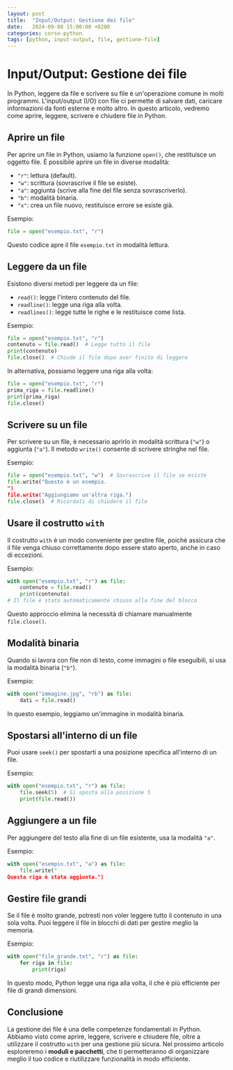 ```yaml
---
layout: post
title:  "Input/Output: Gestione dei file"
date:   2024-09-08 15:00:00 +0200
categories: corso-python
tags: [python, input-output, file, gestione-file]
---
```


# Input/Output: Gestione dei file

In Python, leggere da file e scrivere su file è un'operazione comune in molti programmi. L'input/output (I/O) con file ci permette di salvare dati, caricare informazioni da fonti esterne e molto altro. In questo articolo, vedremo come aprire, leggere, scrivere e chiudere file in Python.

## Aprire un file

Per aprire un file in Python, usiamo la funzione `open()`, che restituisce un oggetto file. È possibile aprire un file in diverse modalità:

- `"r"`: lettura (default).
- `"w"`: scrittura (sovrascrive il file se esiste).
- `"a"`: aggiunta (scrive alla fine del file senza sovrascriverlo).
- `"b"`: modalità binaria.
- `"x"`: crea un file nuovo, restituisce errore se esiste già.

Esempio:
```python
file = open("esempio.txt", "r")
```

Questo codice apre il file `esempio.txt` in modalità lettura.

## Leggere da un file

Esistono diversi metodi per leggere da un file:

- `read()`: legge l'intero contenuto del file.
- `readline()`: legge una riga alla volta.
- `readlines()`: legge tutte le righe e le restituisce come lista.

Esempio:
```python
file = open("esempio.txt", "r")
contenuto = file.read()  # Legge tutto il file
print(contenuto)
file.close()  # Chiude il file dopo aver finito di leggere
```

In alternativa, possiamo leggere una riga alla volta:
```python
file = open("esempio.txt", "r")
prima_riga = file.readline()
print(prima_riga)
file.close()
```

## Scrivere su un file

Per scrivere su un file, è necessario aprirlo in modalità scrittura (`"w"`) o aggiunta (`"a"`). Il metodo `write()` consente di scrivere stringhe nel file.

Esempio:
```python
file = open("esempio.txt", "w")  # Sovrascrive il file se esiste
file.write("Questo è un esempio.
")
file.write("Aggiungiamo un'altra riga.")
file.close()  # Ricordati di chiudere il file
```

## Usare il costrutto `with`

Il costrutto `with` è un modo conveniente per gestire file, poiché assicura che il file venga chiuso correttamente dopo essere stato aperto, anche in caso di eccezioni.

Esempio:
```python
with open("esempio.txt", "r") as file:
    contenuto = file.read()
    print(contenuto)
# Il file è stato automaticamente chiuso alla fine del blocco
```

Questo approccio elimina la necessità di chiamare manualmente `file.close()`.

## Modalità binaria

Quando si lavora con file non di testo, come immagini o file eseguibili, si usa la modalità binaria (`"b"`).

Esempio:
```python
with open("immagine.jpg", "rb") as file:
    dati = file.read()
```

In questo esempio, leggiamo un'immagine in modalità binaria.

## Spostarsi all'interno di un file

Puoi usare `seek()` per spostarti a una posizione specifica all'interno di un file.

Esempio:
```python
with open("esempio.txt", "r") as file:
    file.seek(5)  # Si sposta alla posizione 5
    print(file.read())
```

## Aggiungere a un file

Per aggiungere del testo alla fine di un file esistente, usa la modalità `"a"`.

Esempio:
```python
with open("esempio.txt", "a") as file:
    file.write("
Questa riga è stata aggiunta.")
```

## Gestire file grandi

Se il file è molto grande, potresti non voler leggere tutto il contenuto in una sola volta. Puoi leggere il file in blocchi di dati per gestire meglio la memoria.

Esempio:
```python
with open("file_grande.txt", "r") as file:
    for riga in file:
        print(riga)
```

In questo modo, Python legge una riga alla volta, il che è più efficiente per file di grandi dimensioni.

## Conclusione

La gestione dei file è una delle competenze fondamentali in Python. Abbiamo visto come aprire, leggere, scrivere e chiudere file, oltre a utilizzare il costrutto `with` per una gestione più sicura. Nel prossimo articolo esploreremo i **moduli e pacchetti**, che ti permetteranno di organizzare meglio il tuo codice e riutilizzare funzionalità in modo efficiente.
